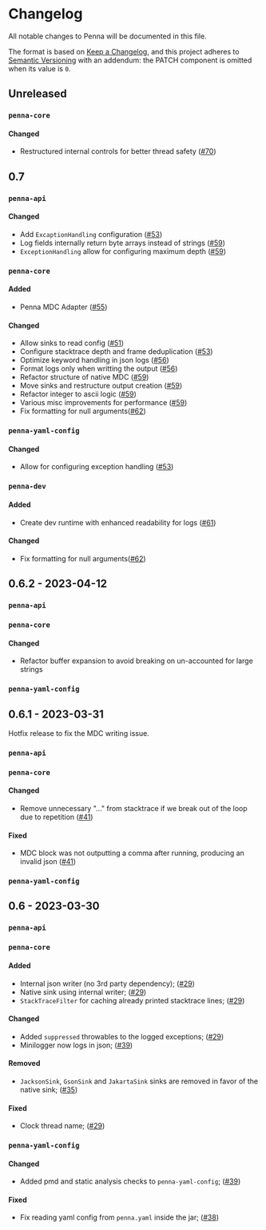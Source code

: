 # Changelog

All notable changes to Penna will be documented in this file.

The format is based on [Keep a Changelog](https://keepachangelog.com/en/1.0.0/),
and this project adheres to [Semantic Versioning](https://semver.org/spec/v2.0.0.html) with an addendum:
the PATCH component is omitted when its value is `0`.

## Unreleased

### `penna-core`

#### Changed

- Restructured internal controls for better thread safety ([#70](https://github.com/hkupty/penna/pull/70))

## 0.7

### `penna-api`

#### Changed

- Add `ExcaptionHandling` configuration ([#53](https://github.com/hkupty/penna/pull/53))
- Log fields internally return byte arrays instead of strings ([#59](https://github.com/hkupty/penna/pull/59))
- `ExceptionHandling` allow for configuring maximum depth ([#59](https://github.com/hkupty/penna/pull/59))

### `penna-core`

#### Added

- Penna MDC Adapter ([#55](https://github.com/hkupty/penna/pull/55))

#### Changed

- Allow sinks to read config ([#51](https://github.com/hkupty/penna/pull/51))
- Configure stacktrace depth and frame deduplication ([#53](https://github.com/hkupty/penna/pull/53))
- Optimize keyword handling in json logs ([#56](https://github.com/hkupty/penna/pull/56))
- Format logs only when writting the output ([#56](https://github.com/hkupty/penna/pull/56))
- Refactor structure of native MDC ([#59](https://github.com/hkupty/penna/pull/59))
- Move sinks and restructure output creation ([#59](https://github.com/hkupty/penna/pull/59))
- Refactor integer to ascii logic ([#59](https://github.com/hkupty/penna/pull/59))
- Various misc improvements for performance ([#59](https://github.com/hkupty/penna/pull/59))
- Fix formatting for null arguments([#62](https://github.com/hkupty/penna/pull/62))

### `penna-yaml-config`

#### Changed

- Allow for configuring exception handling ([#53](https://github.com/hkupty/penna/pull/53))

### `penna-dev`

#### Added

- Create dev runtime with enhanced readability for logs ([#61](https://github.com/hkupty/penna/pull/61))

#### Changed

- Fix formatting for null arguments([#62](https://github.com/hkupty/penna/pull/62))

## 0.6.2 - 2023-04-12

### `penna-api`

### `penna-core`

#### Changed

- Refactor buffer expansion to avoid breaking on un-accounted for large strings

### `penna-yaml-config`

## 0.6.1 - 2023-03-31

Hotfix release to fix the MDC writing issue.

### `penna-api`

### `penna-core`

#### Changed

- Remove unnecessary "..." from stacktrace if we break out of the loop due to repetition ([#41](https://github.com/hkupty/penna/pull/41))

#### Fixed

- MDC block was not outputting a comma after running, producing an invalid json ([#41](https://github.com/hkupty/penna/pull/41))

### `penna-yaml-config`

## 0.6 - 2023-03-30

### `penna-api`

### `penna-core`

#### Added

- Internal json writer (no 3rd party dependency); ([#29](https://github.com/hkupty/penna/pull/29))
- Native sink using internal writer; ([#29](https://github.com/hkupty/penna/pull/29))
- `StackTraceFilter` for caching already printed stacktrace lines; ([#29](https://github.com/hkupty/penna/pull/29))

#### Changed

- Added `suppressed` throwables to the logged exceptions; ([#29](https://github.com/hkupty/penna/pull/29))
- Minilogger now logs in json; ([#39](https://github.com/hkupty/penna/pull/39))

#### Removed

- `JacksonSink`, `GsonSink` and `JakartaSink` sinks are removed in favor of the native sink; ([#35](https://github.com/hkupty/penna/pull/35))

#### Fixed

- Clock thread name; ([#29](https://github.com/hkupty/penna/pull/29))

### `penna-yaml-config`

#### Changed

- Added pmd and static analysis checks to `penna-yaml-config`; ([#39](https://github.com/hkupty/penna/pull/39))

#### Fixed

- Fix reading yaml config from `penna.yaml` inside the jar; ([#38](https://github.com/hkupty/penna/pull/38))
